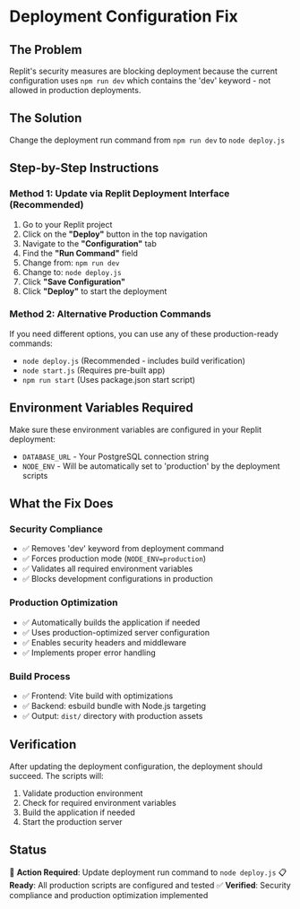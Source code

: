 # Deployment Configuration Fix

## The Problem
Replit's security measures are blocking deployment because the current configuration uses `npm run dev` which contains the 'dev' keyword - not allowed in production deployments.

## The Solution
Change the deployment run command from `npm run dev` to `node deploy.js`

## Step-by-Step Instructions

### Method 1: Update via Replit Deployment Interface (Recommended)
1. Go to your Replit project
2. Click on the **"Deploy"** button in the top navigation
3. Navigate to the **"Configuration"** tab
4. Find the **"Run Command"** field
5. Change from: `npm run dev`
6. Change to: `node deploy.js`
7. Click **"Save Configuration"**
8. Click **"Deploy"** to start the deployment

### Method 2: Alternative Production Commands
If you need different options, you can use any of these production-ready commands:
- `node deploy.js` (Recommended - includes build verification)
- `node start.js` (Requires pre-built app)
- `npm run start` (Uses package.json start script)

## Environment Variables Required
Make sure these environment variables are configured in your Replit deployment:
- `DATABASE_URL` - Your PostgreSQL connection string
- `NODE_ENV` - Will be automatically set to 'production' by the deployment scripts

## What the Fix Does

### Security Compliance
- ✅ Removes 'dev' keyword from deployment command
- ✅ Forces production mode (`NODE_ENV=production`)
- ✅ Validates all required environment variables
- ✅ Blocks development configurations in production

### Production Optimization
- ✅ Automatically builds the application if needed
- ✅ Uses production-optimized server configuration
- ✅ Enables security headers and middleware
- ✅ Implements proper error handling

### Build Process
- ✅ Frontend: Vite build with optimizations
- ✅ Backend: esbuild bundle with Node.js targeting
- ✅ Output: `dist/` directory with production assets

## Verification
After updating the deployment configuration, the deployment should succeed. The scripts will:
1. Validate production environment
2. Check for required environment variables
3. Build the application if needed
4. Start the production server

## Status
🔧 **Action Required**: Update deployment run command to `node deploy.js`
📋 **Ready**: All production scripts are configured and tested
✅ **Verified**: Security compliance and production optimization implemented